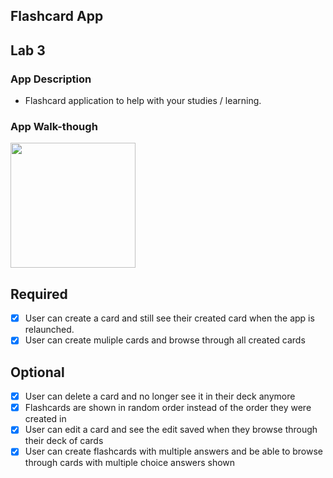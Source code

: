 ## Flashcard App

## Lab 3

### App Description
- Flashcard application to help with your studies / learning.

### App Walk-though

<img src="https://github.com/Seth-9999/CodePath-MAD-Wk-01/blob/main/Lab3_revised%2020220327%20615am.gif" width=200><br>


## Required
- [X] User can create a card and still see their created card when the app is relaunched.
- [X] User can create muliple cards and browse through all created cards

## Optional
- [X] User can delete a card and no longer see it in their deck anymore
- [X] Flashcards are shown in random order instead of the order they were created in
- [X] User can edit a card and see the edit saved when they browse through their deck of cards
- [X] User can create flashcards with multiple answers and be able to browse through cards with multiple choice answers shown
